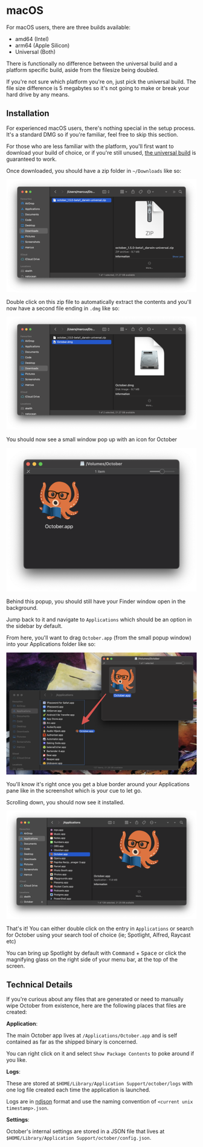 # macOS

For macOS users, there are three builds available:

- amd64 (Intel)
- arm64 (Apple Silicon)
- Universal (Both)

There is functionally no difference between the universal build and a platform specific build, aside from the filesize being doubled.

If you're not sure which platform you're on, just pick the universal build. The file size difference is 5 megabytes so it's not going to make or break your hard drive by any means.

## Installation

For experienced macOS users, there's nothing special in the setup process. It's a standard DMG so if you're familiar, feel free to skip this section.

For those who are less familiar with the platform, you'll first want to download your build of choice, or if you're still unused, [the universal build](https://october.utf9k.net/download/mac/latest) is guaranteed to work.

Once downloaded, you should have a zip folder in `~/Downloads` like so:

![](../assets/macos_download.png)

Double click on this zip file to automatically extract the contents and you'll now have a second file ending in `.dmg` like so:

![](../assets/macos_dmg.png)

You should now see a small window pop up with an icon for October

![](../assets/macos_dmg_mount.png)

Behind this popup, you should still have your Finder window open in the background.

Jump back to it and navigate to `Applications` which should be an option in the sidebar by default.

From here, you'll want to drag `October.app` (from the small popup window) into your Applications folder like so:

![](../assets/macos_app_drag.png)

You'll know it's right once you get a blue border around your Applications pane like in the screenshot which is your cue to let go.

Scrolling down, you should now see it installed.

![](../assets/macos_app_installed.png)

That's it! You can either double click on the entry in `Applications` or search for October using your search tool of choice (ie; Spotlight, Alfred, Raycast etc)

You can bring up Spotlight by default with <kbd>Command</kbd> + <kbd>Space</kbd> or click the magnifying glass on the right side of your menu bar, at the top of the screen.

## Technical Details

If you're curious about any files that are generated or need to manually wipe October from existence, here are the following places that files are created:

**Application**:

The main October app lives at `/Applications/October.app` and is self contained as far as the shipped binary is concerned.

You can right click on it and select `Show Package Contents` to poke around if you like.

**Logs**:

These are stored at `$HOME/Library/Application Support/october/logs` with one log file created each time the application is launched.

Logs are in [ndjson](http://ndjson.org/) format and use the naming convention of `<current unix timestamp>.json`.

**Settings**:

October's internal settings are stored in a JSON file that lives at `$HOME/Library/Application Support/october/config.json`.